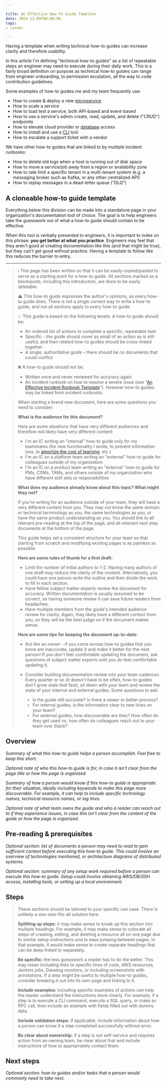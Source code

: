 ```yaml
---

title: An Effective How-To Guide Template
date: 2024-12-09T00:00:00
tags:
- career

---
```


Having a template when writing technical how-to guides can increase clarity and therefore usability.

In this article I'm defining "technical how-to guides" as a list of repeatable steps an engineer may need to execute during their daily work. This is a fairly broad definition on purpose as technical how-to guides can range from engineer onboarding, to permission escalation, all the way to code contribution guidelines.

Some examples of how-to guides me and my team frequently use:

- How to create & deploy a new [microservice](/blog/tag/microservices)
- How to scale a service
- How to load test a service, both API-based and event-based
- How to use a service's admin create, read, update, and delete ("CRUD") endpoints
- How to elevate cloud provider or [database](/blog/tag/databases) access
- How to install and use a [CLI](/blog/tag/shell) tool
- How to escalate a support ticket with a vendor

We have other how-to guides that are linked to by multiple incident runbooks:

- How to delete old logs when a host is running out of disk space
- How to move a service/job away from a region or availability zone
- How to rate limit a specific tenant in a multi-tenant system (e.g. a messaging broker such as Kafka, or any other centralized API)
- How to replay messages in a dead-letter queue ("DLQ")

## A cloneable how-to guide template

Everything below this division can be made into a standalone page in your organization's documentation tool of choice. The goal is to help engineers take the guesswork out of what a how-to guide should contain to be effective.

When this tool is verbally presented to engineers, it is important to index on this phrase: **you get better at what you practice**. Engineers may feel that they aren't good at creating documentation like this (and that might be true), but they can't get good without practice. Having a template to follow like this reduces the barrier to entry.

---

> ℹ️ This page has been written so that it can be easily copied/pasted to serve as a starting point for a how-to guide. All sections marked as a blockquote, including this introduction, are done to be easily deletable.
>
> ⚠️ This how-to guide expresses the author's opinions, as every how-to guide does. There is not a single correct way to write a how-to guide, and not all sections apply to every how-to guide.
>
> ✅ This guide is based on the following tenets. A how-to guide _should_ be:
>
> -   An ordered list of actions to complete a specific, repeatable task
> -   Specific - the guide should cover as small of an action as is still useful, and then related how-to guides should be cross-linked together
> -   A single, authoritative guide – there should be no documents that could conflict 
>
> ❌ A how-to guide should _not_ be:
>
> -   Written once and never reviewed for accuracy again
> -   An incident runbook on how to resolve a severe issue (see "[An Effective Incident Runbook Template](/blog/an-effective-incident-runbook-template)"). However how-to guides may be linked from incident runbooks.

> When starting a brand new document, here are some questions you need to consider:
> 
> **What is the audience for this document?**
> 
> Here are some situations that have very different audiences and therefore will likely have very different content:
> 
> -   I'm an IC writing an "internal" how-to guide only for my teammates (for new functionality I wrote, to prevent information loss, to [amortize the cost of learning](blog/amortize-your-learning-by-writing-how-to-guides), etc.)
> -   I'm an IC on a platform team writing an "external" how-to guide for colleagues outside of my organization
> -   I'm an IC on a product team writing an "external" how-to guide for PMs, CSMs, TAMs, and others outside of my organization who have different skill sets or responsibilities
> 
> **What does my audience already know about this topic? What might they not?**
> 
> If you're writing for an audience outside of your team, they will have a very different context from you. They may not know the same domain or technical terminology as you, the same technologies as you, or have the same product understanding as you. You should link to all relevant pre-reading at the top of the page, and all relevant next step documents at the bottom of the page.
> 
> This guide helps set a consistent structure for your team so that starting from scratch and modifying existing pages is as painless as possible.
> 
> **Here are some rules of thumb for a first draft:**
> 
> -   Limit the number of initial authors to 1-2. Having many authors of one draft may reduce the clarity of the content. Alternatively, you could have one person write the outline and then divide the work to fill in each section.
> -   Have fellow subject matter experts review the document for accuracy. Written documentation is usually assumed to be correct, so having someone review it can save future readers from headaches.
> -   Have multiple members from the guide's intended audience review for clarity. Again, they likely have a different context from you, so they will be the best judge on if the document makes sense.
> 
> **Here are some tips for keeping the document up-to-date:**
> 
> -   Act like an owner - if you come across how-to guides that you know are inaccurate, update it and make it better for the next person! If you don't feel comfortable updating the document, ask questions of subject matter experts until you do feel comfortable updating it.
> -   Consider building documentation review into your team cadences. Every quarter or so (it doesn't have to be often, how-to guides don't grow stale _that_ fast), sit down with your team and review the state of your internal and external guides. Some questions to ask:
>     
>     -   Is the guide still accurate? Is there a newer or better process?
>     -   For internal guides, is the information clear to new hires on your team?
>     -   For external guides, how discoverable are they? How often do they get used vs. how often do colleagues reach out to your team over Slack?

## Overview

_Summary of what this how-to guide helps a person accomplish. Feel free to keep this short._

_Optional note of who this how-to guide is for, in case it isn't clear from the page title or how the page is organized._

_Summary of how a person would know if this how-to guide is appropriate for their situation, ideally including keywords to make this page more discoverable. For example, it can help to include specific technology names, technical resource names, or log lines._

_Optional note of what team owns the guide and who a reader can reach out to if they experience issues, in case this isn't clear from the content of the guide or how the page is organized._

## Pre-reading & prerequisites

_Optional section: list of documents a person may need to read to gain sufficient context before executing this how-to guide. This could involve an overview of technologies mentioned, or architecture diagrams of distributed systems._

_Optional section: summary of any setup work required before a person can execute this how-to guide. Setup could involve obtaining AWS/DB/SSH access, installing tools, or setting up a local environment._

## Steps

> These sections should be tailored to your specific use case. There is unlikely a one-size-fits-all solution here.
> 
> **Splitting up steps:** it may make sense to break up this section into multiple headings. For example, it may make sense to colocate all steps of creating, editing, and deleting a resource all on one page due to similar setup instructions and to ease jumping between pages. In that example, it would make sense to create separate headings that can be deep linked to separately.
> 
> **Be specific:** the less guesswork a reader has to do the better. This may mean including links to specific lines of code, AWS resources, Jenkins jobs, Datadog monitors, or including screenshots with annotations. If a step might be useful to multiple how-to guides, consider breaking it out into its own page and linking to it.
> 
> **Include examples:** including specific examples of actions can help the reader understand the instructions more clearly. For example, if a step is to execute a CLI command, execute a SQL query, or make an RPC call, then include an example with fields filled out with dummy data.
> 
> **Include validation steps:** if applicable, include information about how a person can know if a step completed successfully without error.
> 
> **Be clear about ownership:** if a step is not self-service and requires action from an owning team, be clear about that and include instructions of how to appropriately contact them.

## Next steps

_Optional section: how-to guides and/or tasks that a person would commonly need to take next._
<!--stackedit_data:
eyJoaXN0b3J5IjpbLTY5NTQyMjIxMyw1MzEyMDc4MThdfQ==
-->